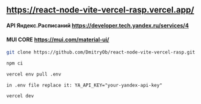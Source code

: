 ## https://react-node-vite-vercel-rasp.vercel.app/
#### API Яндекс.Расписаний https://developer.tech.yandex.ru/services/4
#### MUI CORE https://mui.com/material-ui/
```sh
git clone https://github.com/DmitryOb/react-node-vite-vercel-rasp.git
```
```sh
npm ci
```
```sh
vercel env pull .env
```
``
in .env file replace it: YA_API_KEY="your-yandex-api-key"
``
```sh
vercel dev
```
